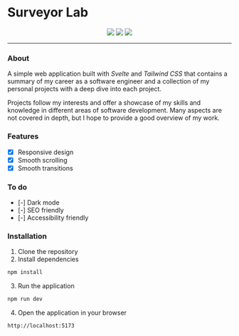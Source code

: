 # Surveyor Lab

<p align="center" >
  <img src="https://img.shields.io/badge/Svelte-4A4A55?style=for-the-badge&logo=svelte&logoColor=FF3E00" />
  <img src="https://img.shields.io/badge/JavaScript-F7DF1E?style=for-the-badge&logo=javascript&logoColor=black" />
  <img src="https://img.shields.io/badge/Tailwind_CSS-38B2AC?style=for-the-badge&logo=tailwind-css&logoColor=white" />
</p>

---

### About
A simple web application built with <i>Svelte</i> and <i>Tailwind CSS</i> that contains a summary of my career as a software engineer and a collection of my personal projects with a deep dive into each project.

Projects follow my interests and offer a showcase of my skills and knowledge in different areas of software development. Many aspects are not covered in depth, but I hope to provide a good overview of my work.

### Features
- [x] Responsive design
- [x] Smooth scrolling
- [x] Smooth transitions

### To do
- [-] Dark mode
- [-] SEO friendly
- [-] Accessibility friendly

### Installation
1. Clone the repository
2. Install dependencies
```bash
npm install
```
3. Run the application
```bash
npm run dev
```
4. Open the application in your browser
```bash
http://localhost:5173
```
